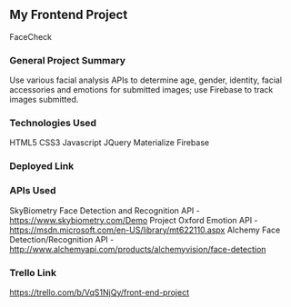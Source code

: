 ## My Frontend Project
FaceCheck

### General Project Summary
Use various facial analysis APIs to determine age, gender, identity, facial accessories and emotions for submitted images; use Firebase to track images submitted.

### Technologies Used
HTML5
CSS3
Javascript
JQuery
Materialize
Firebase

### Deployed Link

### APIs Used
SkyBiometry Face Detection and Recognition API - https://www.skybiometry.com/Demo
Project Oxford Emotion API - https://msdn.microsoft.com/en-US/library/mt622110.aspx
Alchemy Face Detection/Recognition API - http://www.alchemyapi.com/products/alchemyvision/face-detection

### Trello Link
https://trello.com/b/VqS1NjQy/front-end-project


